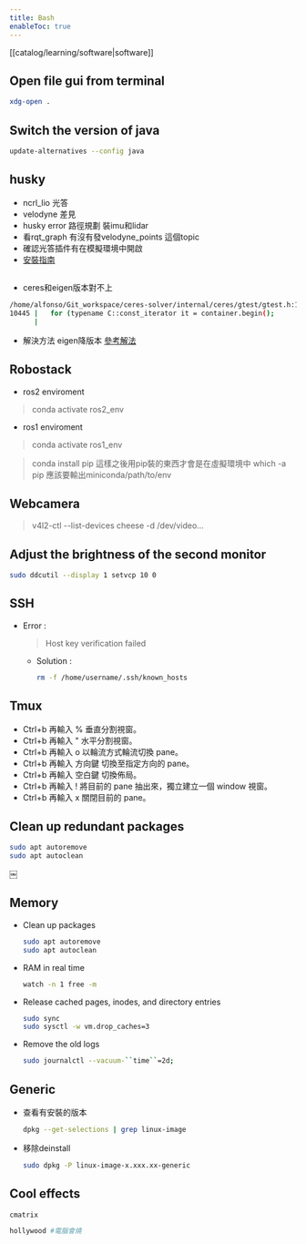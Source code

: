 ```yaml
---
title: Bash
enableToc: true
---
```

[[catalog/learning/software|software]]

## Open file gui from terminal
```bash
xdg-open .
```

## Switch the version of java
```bash
update-alternatives --config java
```

## husky
- ncrl_lio 光答
- velodyne 差見
- husky error 路徑規劃
裝imu和lidar
- 看rqt_graph 有沒有發velodyne_points 這個topic
- 確認光答插件有在模擬環境中開啟
- [安裝指南](https://hackmd.io/iOtCxeZtSSqi2rCyHt2dyg?view)
## 
- ceres和eigen版本對不上
```bash
/home/alfonso/Git_workspace/ceres-solver/internal/ceres/gtest/gtest.h:10445:35: error: variable or field ‘it’ declared void
10445 |   for (typename C::const_iterator it = container.begin();
      | 
```
- 解決方法 eigen降版本 [參考解法](https://blog.csdn.net/SoftwarerRJY/article/details/113354759)

## Robostack
- ros2 enviroment
> conda activate ros2_env

- ros1 enviroment
> conda activate ros1_env

> conda install pip 
> 這樣之後用pip裝的東西才會是在虛擬環境中
> which -a pip 
> 應該要輸出miniconda/path/to/env


## Webcamera
> v4l2-ctl --list-devices
> cheese -d /dev/video...

## Adjust the brightness of the second monitor
```bash
sudo ddcutil --display 1 setvcp 10 0
```

## SSH
- Error : 
	> Host key verification failed
	- Solution :
		```bash
		rm -f /home/username/.ssh/known_hosts
		```

## Tmux
- Ctrl+b 再輸入 % 垂直分割視窗。
- Ctrl+b 再輸入 " 水平分割視窗。
- Ctrl+b 再輸入 o 以輪流方式輪流切換 pane。
- Ctrl+b 再輸入 方向鍵 切換至指定方向的 pane。
- Ctrl+b 再輸入 空白鍵 切換佈局。
- Ctrl+b 再輸入 ! 將目前的 pane 抽出來，獨立建立一個 window 視窗。
- Ctrl+b 再輸入 x 關閉目前的 pane。

## Clean up redundant packages
```bash
sudo apt autoremove
sudo apt autoclean
```
​￼
## Memory
- Clean up packages
	```bash
	sudo apt autoremove
	sudo apt autoclean
	```
- RAM in real time
	```bash
	watch -n 1 free -m
	```
- Release cached pages, inodes, and directory entries
	```bash
	sudo sync
	sudo sysctl -w vm.drop_caches=3
	```
- Remove the old logs
	```bash
	sudo journalctl --vacuum-``time``=2d;
	```

## Generic
- 查看有安裝的版本
	```bash
	dpkg --get-selections | grep linux-image
	```

- 移除deinstall
	```bash
	sudo dpkg -P linux-image-x.xxx.xx-generic
	```

## Cool effects
```bash
cmatrix
```
	
```bash
hollywood #電腦會燒
```

